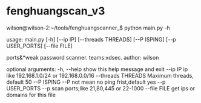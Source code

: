 # fenghuangscan_v3

wilson@wilson-2:~/tools/fenghuangscanner_$ python main.py -h


usage: main.py [-h] [--ip IP] [--threads THREADS] [--P ISPING]
               [--p USER_PORTS] [--file FILE]

ports&*weak password scanner. teams:xdsec. author: wilson

optional arguments:
  -h, --help         show this help message and exit
  --ip IP            ip like 192.168.1.0/24 or 192.168.0.0/16
  --threads THREADS  Maximum threads, default 50
  --P ISPING         --P not mean no ping frist,default yes
  --p USER_PORTS     --p scan ports;like 21,80,445 or 22-1000
  --file FILE        get ips or domains for this file
